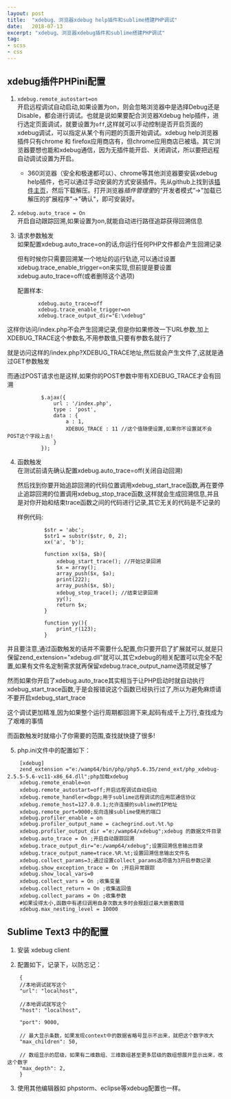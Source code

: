 ```yaml
---
layout: post
title:  "xdebug、浏览器xdebug help插件和sublime搭建PHP调试"
date:   2018-07-13
excerpt: "xdebug、浏览器xdebug插件和sublime搭建PHP调试"
tag:
- scss
- css
---
```


## xdebug插件PHPini配置
1. `xdebug.remote_autostart=on`  
   开启远程调试自动启动,如果设置为on，则会忽略浏览器中是选择Debug还是Disable，都会进行调试。也就是说如果要配合浏览器Xdebug help插件，进行选定页面调试，就要设置为`off`,这样就可以手动控制是否开启页面的xdebug调试，可以指定从某个有问题的页面开始调试。xdebug help浏览器插件只有chrome 和 firefox应用商店有，但chrome应用商店已被墙。其它浏览器要想也能和xdebug通信，因为无插件能开启、关闭调试，所以要把远程自动调试设置为开启。
    * 360浏览器（安全和极速都可以）、chrome等其他浏览器要安装xdebug help插件，也可以通过手动安装的方式安装插件。先从github上找到该[插件主页](https://github.com/mac-cain13/xdebug-helper-for-chrome)，然后下载解压。打开浏览器*插件管理里*的“开发者模式”->"加载已解压的扩展程序"->"确认"，即可安装好。

2. `xdebug.auto_trace = On`  
   开启自动跟踪回溯,如果设置为on,就能自动进行路径追踪获得回溯信息

3. 请求参数触发  
   如果配置xdebug.auto_trace=on的话,你运行任何PHP文件都会产生回溯记录

   但有时候你只需要回溯某一个地址的运行轨迹,可以通过设置xdebug.trace_enable_trigger=on来实现,但前提是要设置xdebug.auto_trace=off(或者删除这个选项)

      配置样本:
```
          xdebug.auto_trace=off
          xdebug.trace_enable_trigger=on
          xdebug.trace_output_dir="E:\xdebug"
```
   这样你访问/index.php不会产生回溯记录,但是你如果修改一下URL参数,加上XDEBUG_TRACE这个参数名,不用参数值,只要有参数名就行了

   就是访问这样的/index.php?XDEBUG_TRACE地址,然后就会产生文件了,这就是通过GET参数触发

   而通过POST请求也是这样,如果你的POST参数中带有XDEBUG_TRACE才会有回溯
```
           $.ajax({
               url : '/index.php',
               type : 'post',
               data : {
                   a : 1,
                   XDEBUG_TRACE : 11 //这个值随便设置,如果你不设置就不会POST这个字段上去!
               }
           });
```

4. 函数触发  
   在测试前请先确认配置xdebug.auto_trace=off(关闭自动回溯)

   然后找到你要开始追踪回溯的代码位置调用xdebug_start_trace函数,再在要停止追踪回溯的位置调用xdebug_stop_trace函数,这样就会生成回溯信息,并且是对你开始和结束trace函数之间的代码进行记录,其它无关的代码是不记录的

   样例代码:
```
            $str = 'abc';
            $str1 = substr($str, 0, 2);
            xx('a', 'b');

            function xx($a, $b){
                xdebug_start_trace(); //开始记录回溯
                $x = array();
                array_push($x, $a);
                print(222);
                array_push($x, $b);
                xdebug_stop_trace(); //结束记录回溯
                yy();
                return $x;
            }

            function yy(){
                print_r(123);
            }
```
   并且要注意,通过函数触发的话并不需要什么配置,你只要开启了扩展就可以,就是只保留zend_extension="xdebug.dll"就可以,其它xdebug的相关配置可以完全不配置,如果有文件名定制需求就再保留xdebug.trace_output_name选项就足够了

   然而如果你开启了xdebug.auto_trace其实相当于让PHP启动时就自动执行xdebug_start_trace函数,于是会报错说这个函数已经执行过了,所以为避免麻烦请不要开启xdebug_start_trace

   这个调试更加精准,因为如果整个运行周期都回溯下来,起码有成千上万行,查找成为了艰难的事情

   而函数触发时就缩小了你需要的范围,查找就快捷了很多!

5. php.ini文件中的配置如下：
```
    [xdebug]
    zend_extension ="e:/wamp64/bin/php/php5.6.35/zend_ext/php_xdebug-2.5.5-5.6-vc11-x86_64.dll";php加载xdebug
    xdebug.remote_enable=on
    xdebug.remote_autostart=off;开启远程调试自动启动
    xdebug.remote_handler=dbgp;用于sublime远程调试的应用层通信协议
    xdebug.remote_host=127.0.0.1;允许连接的sublime的IP地址
    xdebug.remote_port=9000;反向连接sublime使用的端口
    xdebug.profiler_enable = on
    xdebug.profiler_output_name = cachegrind.out.%t.%p
    xdebug.profiler_output_dir ="e:/wamp64/xdebug";xdebug 的数据文件目录
    xdebug.auto_trace = On ;开启自动跟踪回溯
    xdebug.trace_output_dir="e:/wamp64/xdebug";设置回溯信息输出目录
    xdebug.trace_output_name=trace.%R.%t;设置回溯信息输出文件名
    xdebug.collect_params=3;通过设置collect_params选项值为3开启参数记录
    xdebug.show_exception_trace = On ;开启异常跟踪
    xdebug.show_local_vars=0
    xdebug.collect_vars = On ;收集变量
    xdebug.collect_return = On ;收集返回值
    xdebug.collect_params = On ;收集参数
    #如果设得太小,函数中有递归调用自身次数太多时会报超过最大嵌套数错
    xdebug.max_nesting_level = 10000
```

## Sublime Text3 中的配置

1. 安装 xdebug client

2. 配置如下，记录下，以防忘记：
```
    {
    //本地调试就写这个
    "url": "localhost",

    //本地调试就写这个
    "host": "localhost",

    "port": 9000,

    // 最大显示条数，如果发现context中的数据省略号显示不出来，就把这个数字改大
    "max_children": 50,

    // 数组显示的层级，如果有二维数组、三维数组甚至更多层级的数组想展开显示出来，改这个数字
    "max_depth": 2,
    }
```

3. 使用其他编辑器如 phpstorm、eclipse等xdebug配置也一样。

